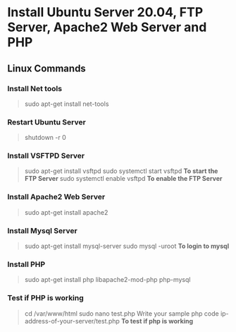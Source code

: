 ﻿
# Install Ubuntu Server 20.04, FTP Server, Apache2 Web Server and PHP

## Linux Commands

### Install Net tools
>sudo apt-get install net-tools

### Restart Ubuntu Server
>shutdown -r 0

### Install VSFTPD Server
>sudo apt-get install vsftpd
>sudo systemctl start vsftpd **To start the FTP Server**
>sudo systemctl enable vsftpd **To enable the FTP Server**

### Install Apache2 Web Server
>sudo apt-get install apache2

### Install Mysql Server
>sudo apt-get install mysql-server
>sudo mysql -uroot  **To login to mysql**

### Install PHP
>sudo apt-get install php libapache2-mod-php php-mysql

### Test if PHP is working
>cd /var/www/html
>sudo nano test.php
>Write your sample php code 
> ip-address-of-your-server/test.php **To test if php is working**

